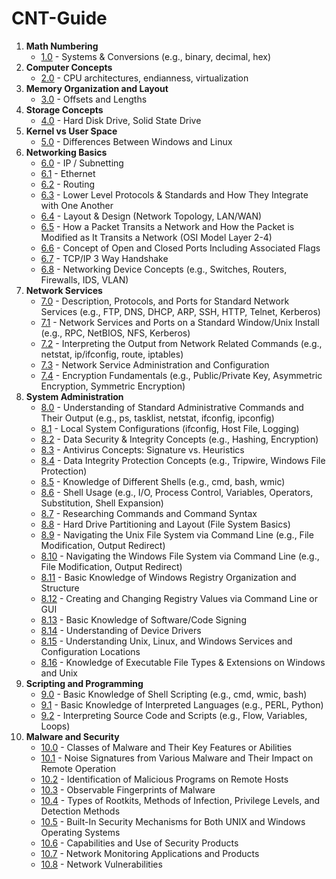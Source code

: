 # CNT-Guide

1. **Math Numbering** 
    - [1.0](content/1-0.md) - Systems & Conversions (e.g., binary, decimal, hex)
2. **Computer Concepts**
    - [2.0](content/2-0.md) - CPU architectures, endianness, virtualization
3. **Memory Organization and Layout**
   - [3.0](content/3-0.md) - Offsets and Lengths
4. **Storage Concepts**
   - [4.0](content/4-0.md) - Hard Disk Drive, Solid State Drive
5. **Kernel vs User Space**
   - [5.0](content/5-0.md) - Differences Between Windows and Linux
6. **Networking Basics**
   - [6.0](content/6-0.md) - IP / Subnetting
   - [6.1](content/6-1.md) - Ethernet
   - [6.2](content/6-2.md) - Routing
   - [6.3](content/6-3.md) - Lower Level Protocols & Standards and How They Integrate with One Another
   - [6.4](content/6-4.md) - Layout & Design (Network Topology, LAN/WAN)
   - [6.5](content/6-5.md) - How a Packet Transits a Network and How the Packet is Modified as It Transits a Network (OSI Model Layer 2-4)
   - [6.6](content/6-6.md) - Concept of Open and Closed Ports Including Associated Flags
   - [6.7](content/6-7.md) - TCP/IP 3 Way Handshake
   - [6.8](content/6-8.md) - Networking Device Concepts (e.g., Switches, Routers, Firewalls, IDS, VLAN)
7. **Network Services**
   - [7.0](content/7-0.md) - Description, Protocols, and Ports for Standard Network Services (e.g., FTP, DNS, DHCP, ARP, SSH, HTTP, Telnet, Kerberos)
   - [7.1](content/7-1.md) - Network Services and Ports on a Standard Window/Unix Install (e.g., RPC, NetBIOS, NFS, Kerberos)
   - [7.2](content/7-3.md) - Interpreting the Output from Network Related Commands (e.g., netstat, ip/ifconfig, route, iptables)
   - [7.3](content/7-3.md) - Network Service Administration and Configuration
   - [7.4](content/7-4.md) - Encryption Fundamentals (e.g., Public/Private Key, Asymmetric Encryption, Symmetric Encryption)
8. **System Administration**
   - [8.0](content/8-0.md) - Understanding of Standard Administrative Commands and Their Output (e.g., ps, tasklist, netstat, ifconfig, ipconfig)
   - [8.1](content/8-1.md) - Local System Configurations (ifconfig, Host File, Logging)
   - [8.2](content/8-2.md) - Data Security & Integrity Concepts (e.g., Hashing, Encryption)
   - [8.3](content/8-3.md) - Antivirus Concepts: Signature vs. Heuristics
   - [8.4](content/8-4.md) - Data Integrity Protection Concepts (e.g., Tripwire, Windows File Protection)
   - [8.5](content/8-5.md) - Knowledge of Different Shells (e.g., cmd, bash, wmic)
   - [8.6](content/8-6.md) - Shell Usage (e.g., I/O, Process Control, Variables, Operators, Substitution, Shell Expansion)
   - [8.7](content/8-7.md) - Researching Commands and Command Syntax
   - [8.8](content/8-8.md) - Hard Drive Partitioning and Layout (File System Basics)
   - [8.9](content/8-9.md) - Navigating the Unix File System via Command Line (e.g., File Modification, Output Redirect)
   - [8.10](content/8-10.md) - Navigating the Windows File System via Command Line (e.g., File Modification, Output Redirect)
   - [8.11](content/8-11.md) - Basic Knowledge of Windows Registry Organization and Structure
   - [8.12](content/8-12.md) - Creating and Changing Registry Values via Command Line or GUI
   - [8.13](content/8-13.md) - Basic Knowledge of Software/Code Signing
   - [8.14](content/8-14.md) - Understanding of Device Drivers
   - [8.15](content/8-15.md) - Understanding Unix, Linux, and Windows Services and Configuration Locations
   - [8.16](content/8-16.md) - Knowledge of Executable File Types & Extensions on Windows and Unix
9. **Scripting and Programming**
   - [9.0](content/9-0.md) - Basic Knowledge of Shell Scripting (e.g., cmd, wmic, bash)
   - [9.1](content/9-1.md) - Basic Knowledge of Interpreted Languages (e.g., PERL, Python)
   - [9.2](content/9-2.md) - Interpreting Source Code and Scripts (e.g., Flow, Variables, Loops)
10. **Malware and Security**
    - [10.0](content/10-0.md) - Classes of Malware and Their Key Features or Abilities
    - [10.1](content/10-1.md) - Noise Signatures from Various Malware and Their Impact on Remote Operation
    - [10.2](content/10-2.md) - Identification of Malicious Programs on Remote Hosts
    - [10.3](content/10-3.md) - Observable Fingerprints of Malware
    - [10.4](content/10-4.md) - Types of Rootkits, Methods of Infection, Privilege Levels, and Detection Methods
    - [10.5](content/10-5.md) - Built-In Security Mechanisms for Both UNIX and Windows Operating Systems
    - [10.6](content/10-6.md) - Capabilities and Use of Security Products
    - [10.7](content/10-7.md) - Network Monitoring Applications and Products
    - [10.8](content/10-8.md) - Network Vulnerabilities

